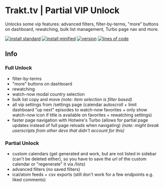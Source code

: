 # Trakt.tv | Partial VIP Unlock
Unlocks some vip features: advanced filters, filter-by-terms, "more" buttons on dashboard, rewatching, bulk list management, Turbo page nav and more.

[![install standard](https://img.shields.io/badge/install-standard-006400)](https://raw.githubusercontent.com/Fenn3c401/Trakt.tv-Userscript-Collection/main/userscripts/dist/x70tru7b.user.js) [![install minified](https://img.shields.io/badge/install-minified-64962a)](https://raw.githubusercontent.com/Fenn3c401/Trakt.tv-Userscript-Collection/main/userscripts/dist/x70tru7b.min.user.js) [![version](https://img.shields.io/badge/version-1.1.1-blue)](../../../../commits/main/userscripts/dist/x70tru7b.user.js) [![lines of code](https://img.shields.io/badge/loc-29-orange)](../../userscripts/dist/x70tru7b.user.js)

## Info
### Full Unlock
- filter-by-terms
- "more" buttons on dashboard
- rewatching
- watch-now modal country selection
- bulk list copy and move *(note: item selection is filter based)*
- all vip settings from /settings page (calendar autoscroll + limit dashboard "up next" episodes to watch-now favorites + only show watch-now icon if title is available on favorites + rewatching settings)
- faster page navigation with Hotwire's Turbo (allows for partial page updates instead of full page reloads when navigating) *(note: might break userscripts from other devs that didn't account for this)*

### Partial Unlock
- custom calendars (get generated and work, but are not listed in sidebar (can't be deleted either), so you have to save the url of the custom calendar or "regenerate" it via /lists)
- advanced filters (no saved filters)
- ical/atom feeds + csv exports (still don't work for a few endpoints e.g. liked comments)

